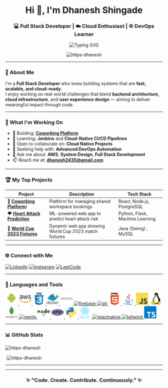 <h1 align="center">Hi 👋, I'm Dhanesh Shingade</h1>
<h3 align="center">💻 Full Stack Developer | ☁️ Cloud Enthusiast | ⚙️ DevOps Learner</h3>

<p align="center">
  <img src="https://readme-typing-svg.herokuapp.com?font=Fira+Code&pause=1000&center=true&vCenter=true&width=435&lines=Passionate+to+build+scalable+systems;Lifelong+learner+of+Cloud+and+DevOps;Turning+ideas+into+reality+with+code" alt="Typing SVG" />
</p>

<p align="center"> 
  <img src="https://komarev.com/ghpvc/?username=https-dhanesh&label=Profile%20views&color=0e75b6&style=flat" alt="https-dhanesh" /> 
</p>

---

### 🧠 About Me
I'm a **Full Stack Developer** who loves building systems that are **fast, scalable, and cloud-ready**.  
I enjoy working on real-world challenges that blend **backend architecture, cloud infrastructure**, and **user experience design** — aiming to deliver meaningful impact through code.

---

### 🚀 What I'm Working On
- 🔭 Building: [**Coworking Platform**](https://co-working-platform.vercel.app/) 
- 🌱 Learning: **Jenkins** and **Cloud-Native CI/CD Pipelines**  
- 👯 Open to collaborate on: **Cloud Native Projects**  
- 🤝 Seeking help with: **Advanced DevOps Automation**  
- 💬 Ask me about: **AWS**, **System Design**, **Full Stack Development**  
- 📫 Reach me at: **dhanesh2435@gmail.com**

---

### 🏆 My Top Projects

| Project | Description | Tech Stack |
|----------|--------------|-------------|
| 🏢 [**Coworking Platform**](https://co-working-platform.vercel.app/)) | Platform for managing shared workspace bookings | React, Node.js, PostgreSQL|
| ❤️ [**Heart Attack Prediction**](https://github.com/https-dhanesh/Heart_Attack_Prediction-ML) | ML-powered web app to predict heart attack risk | Python, Flask, Machine Learning |
| 🏏 [**World Cup 2023 Fixtures**](https://github.com/https-dhanesh/World_Cup_2023_Fixtures) | Dynamic web app showing World Cup 2023 match fixtures | Java (Swing) , MySQL |

---

### 🌐 Connect with Me
<p align="left">
<a href="https://linkedin.com/in/dhanesh-shingade-57954124b" target="_blank"><img align="center" src="https://raw.githubusercontent.com/rahuldkjain/github-profile-readme-generator/master/src/images/icons/Social/linked-in-alt.svg" alt="LinkedIn" height="30" width="40" /></a>
<a href="https://instagram.com/dhanesh_shingade_" target="_blank"><img align="center" src="https://raw.githubusercontent.com/rahuldkjain/github-profile-readme-generator/master/src/images/icons/Social/instagram.svg" alt="Instagram" height="30" width="40" /></a>
<a href="https://www.leetcode.com/dhanesh_56" target="_blank"><img align="center" src="https://raw.githubusercontent.com/rahuldkjain/github-profile-readme-generator/master/src/images/icons/Social/leet-code.svg" alt="LeetCode" height="30" width="40" /></a>
</p>

---

### 🧰 Languages and Tools

<p align="left"> <a href="https://developer.android.com" target="_blank" rel="noreferrer"> <img src="https://raw.githubusercontent.com/devicons/devicon/master/icons/android/android-original-wordmark.svg" alt="android" width="40" height="40"/> </a> <a href="https://aws.amazon.com" target="_blank" rel="noreferrer"> <img src="https://raw.githubusercontent.com/devicons/devicon/master/icons/amazonwebservices/amazonwebservices-original-wordmark.svg" alt="aws" width="40" height="40"/> </a> <a href="https://www.w3schools.com/css/" target="_blank" rel="noreferrer"> <img src="https://raw.githubusercontent.com/devicons/devicon/master/icons/css3/css3-original-wordmark.svg" alt="css3" width="40" height="40"/> </a> <a href="https://www.docker.com/" target="_blank" rel="noreferrer"> <img src="https://raw.githubusercontent.com/devicons/devicon/master/icons/docker/docker-original-wordmark.svg" alt="docker" width="40" height="40"/> </a> <a href="https://expressjs.com" target="_blank" rel="noreferrer"> <img src="https://raw.githubusercontent.com/devicons/devicon/master/icons/express/express-original-wordmark.svg" alt="express" width="40" height="40"/> </a> <a href="https://firebase.google.com/" target="_blank" rel="noreferrer"> <img src="https://www.vectorlogo.zone/logos/firebase/firebase-icon.svg" alt="firebase" width="40" height="40"/> </a> <a href="https://git-scm.com/" target="_blank" rel="noreferrer"> <img src="https://www.vectorlogo.zone/logos/git-scm/git-scm-icon.svg" alt="git" width="40" height="40"/> </a> <a href="https://www.w3.org/html/" target="_blank" rel="noreferrer"> <img src="https://raw.githubusercontent.com/devicons/devicon/master/icons/html5/html5-original-wordmark.svg" alt="html5" width="40" height="40"/> </a> <a href="https://www.java.com" target="_blank" rel="noreferrer"> <img src="https://raw.githubusercontent.com/devicons/devicon/master/icons/java/java-original.svg" alt="java" width="40" height="40"/> </a> <a href="https://developer.mozilla.org/en-US/docs/Web/JavaScript" target="_blank" rel="noreferrer"> <img src="https://raw.githubusercontent.com/devicons/devicon/master/icons/javascript/javascript-original.svg" alt="javascript" width="40" height="40"/> </a> <a href="https://www.linux.org/" target="_blank" rel="noreferrer"> <img src="https://raw.githubusercontent.com/devicons/devicon/master/icons/linux/linux-original.svg" alt="linux" width="40" height="40"/> </a> <a href="https://www.mongodb.com/" target="_blank" rel="noreferrer"> <img src="https://raw.githubusercontent.com/devicons/devicon/master/icons/mongodb/mongodb-original-wordmark.svg" alt="mongodb" width="40" height="40"/> </a> <a href="https://nextjs.org/" target="_blank" rel="noreferrer"> <img src="https://cdn.worldvectorlogo.com/logos/nextjs-2.svg" alt="nextjs" width="40" height="40"/> </a> <a href="https://nodejs.org" target="_blank" rel="noreferrer"> <img src="https://raw.githubusercontent.com/devicons/devicon/master/icons/nodejs/nodejs-original-wordmark.svg" alt="nodejs" width="40" height="40"/> </a> <a href="https://www.php.net" target="_blank" rel="noreferrer"> <img src="https://raw.githubusercontent.com/devicons/devicon/master/icons/php/php-original.svg" alt="php" width="40" height="40"/> </a> <a href="https://www.python.org" target="_blank" rel="noreferrer"> <img src="https://raw.githubusercontent.com/devicons/devicon/master/icons/python/python-original.svg" alt="python" width="40" height="40"/> </a> <a href="https://reactjs.org/" target="_blank" rel="noreferrer"> <img src="https://raw.githubusercontent.com/devicons/devicon/master/icons/react/react-original-wordmark.svg" alt="react" width="40" height="40"/> </a> <a href="https://reactnative.dev/" target="_blank" rel="noreferrer"> <img src="https://reactnative.dev/img/header_logo.svg" alt="reactnative" width="40" height="40"/> </a> <a href="https://tailwindcss.com/" target="_blank" rel="noreferrer"> <img src="https://www.vectorlogo.zone/logos/tailwindcss/tailwindcss-icon.svg" alt="tailwind" width="40" height="40"/> </a> <a href="https://www.typescriptlang.org/" target="_blank" rel="noreferrer"> <img src="https://raw.githubusercontent.com/devicons/devicon/master/icons/typescript/typescript-original.svg" alt="typescript" width="40" height="40"/> </a> </p>


---

### 📊 GitHub Stats

<p align="left">
  <img src="https://github-readme-stats.vercel.app/api/top-langs?username=https-dhanesh&langs_count=6&hide=Python&show_icons=true&locale=en&layout=compact&theme=default" alt="https-dhanesh" />
</p>

<p>&nbsp;<img align="center" src="https://github-readme-stats.vercel.app/api?username=https-dhanesh&show_icons=true&locale=en" alt="https-dhanesh" /></p>

---


---

<h3 align="center">✨ "Code. Create. Contribute. Continuously." ✨</h3>
